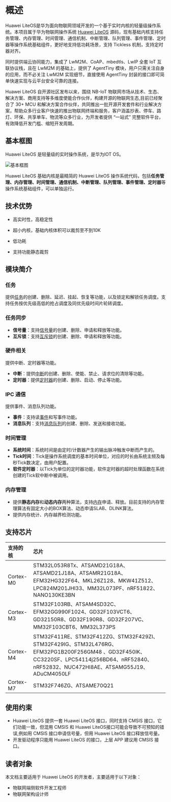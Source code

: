 # 概述

Huawei LiteOS是华为面向物联网领域开发的一个基于实时内核的轻量级操作系统。本项目属于华为物联网操作系统 [Huawei LiteOS](http://developer.huawei.com/ict/cn/site-iot/product/liteos) 源码，现有基础内核支持任务管理、内存管理、时间管理、通信机制、中断管理、队列管理、事件管理、定时器等操作系统基础组件，更好地支持低功耗场景，支持 Tickless 机制，支持定时器对齐。

同时提供端云协同能力，集成了 LwM2M、CoAP、mbedtls、LwIP 全套 IoT 互联协议栈，且在 LwM2M 的基础上，提供了 AgentTiny 模块，用户只需关注自身的应用，而不必关注 LwM2M 实现细节，直接使用 AgentTiny 封装的接口即可简单快速实现与云平台安全可靠的连接。

Huawei LiteOS 自开源社区发布以来，围绕 NB-IoT 物联网市场从技术、生态、解决方案、商用支持等多维度使能合作伙伴，构建开源的物联网生态,目前已经聚合了 30+ MCU 和解决方案合作伙伴，共同推出一批开源开发套件和行业解决方案，帮助众多行业客户快速的推出物联网终端和服务，客户涵盖抄表、停车、路灯、环保、共享单车、物流等众多行业，为开发者提供 “一站式” 完整软件平台，有效降低开发门槛、缩短开发周期。

## 基本框图

Huawei LiteOS 是轻量级的实时操作系统，是华为IOT OS。

<img :src="$withBase('/basic-arch.png')" alt="基本框图">

Huawei LiteOS 基础内核是最精简的 Huawei LiteOS 操作系统代码，包括**任务管理、内存管理、时间管理、通信机制、中断管理、队列管理、事件管理、定时器**等操作系统基础组件，可以单独运行。

## 技术优势

- 高实时性，高稳定性

- 超小内核，基础内核体积可以裁剪至不到10K

- 低功耗

- 支持功能静态裁剪

## 模块简介

### 任务

提供[任务](task.md)的创建、删除、延迟、挂起、恢复等功能，以及锁定和解锁任务调度。支持任务按优先级高低的抢占调度及同优先级时间片轮转调度。  

### 任务同步

- **信号量**：支持[信号量](semaphore.md)的创建、删除、申请和释放等功能。  
- **互斥锁**：支持[互斥锁](mutex.md)的创建、删除、申请和释放等功能。  

### 硬件相关  

提供中断、定时器等功能。  

- **中断**：提供[中断](interrupt.md)的创建、删除、使能、禁止、请求位的清除等功能。  
- **定时器**：提供[定时器](software-timers.md)的创建、删除、启动、停止等功能。  

### IPC 通信  

提供事件、消息队列功能。 

- **事件**：支持读[事件](event.md)和写事件功能。    
- **消息队列**：支持[消息队列](queue.md)的创建、删除、发送和接收功能。  

### 时间管理

- **系统时间**：系统时间是由定时/计数器产生的输出脉冲触发中断而产生的。  
- **Tick时间**：Tick是操作系统调度的基本时间单位，对应的时长由系统主频及每秒Tick数决定，由用户配置。  
- **软件定时器**：以Tick为单位的定时器功能，软件定时器的超时处理函数在系统创建的Tick软中断中被调用。  

### 内存管理

- 提供**静态内存**和**动态内存**两种算法，支持[内存](memory.md)申请、释放。目前支持的内存管理算法有固定大小的BOX算法、动态申请SLAB、DLINK算法。  
- 提供内存统计、内存越界检测功能。 

## 支持芯片

| 支持的核 | 芯片                 |
|:--------|:--------------------|
| Cortex-M0 | STM32L053R8Tx、ATSAMD21G18A、ATSAMD21J18A、ATSAMR21G18A、EFM32HG322F64、MKL26Z128、MKW41Z512、LPC824M201JHI33、MM32L073PF、nRF51822、NANO130KE3BN |
| Cortex-M3 | STM32F103RB、ATSAM4SD32C、EFM32GG990F1024、GD32F103VCT6、GD32150R8、GD32F190R8、GD32F207VC、MM32F103CBT6、MM32L373PS |
| Cortex-M4 | STM32F411RE、STM32F412ZG、STM32F429ZI、STM32F429IG、STM32L476RG、EFM32PG1B200F256GM48 、GD32F450IK、CC3220SF、LPC54114j256BD64、nRF52840、nRF52832、NUC472HI8AE、ATSAMG55J19、ADuCM4050LF |
| Cortex-M7 | STM32F746ZG、ATSAME70Q21 |

## 使用约束

- Huawei LiteOS 提供一套 Huawei LiteOS 接口，同时支持 CMSIS 接口，它们功能一致，但混用 CMSIS 和 Huawei LiteOS接口可能会导致不可预知的错误,例如用 CMSIS 接口申请信号量，但用 Huawei LiteOS 接口释放信号量。  
- 开发驱动程序只能用 Huawei LiteOS 的接口，上层 APP 建议用 CMSIS 接口。 

## 读者对象

本文档主要适用于 Huawei LiteOS 的开发者，主要适用于以下对象：

- 物联网端侧软件开发工程师
- 物联网架构设计师